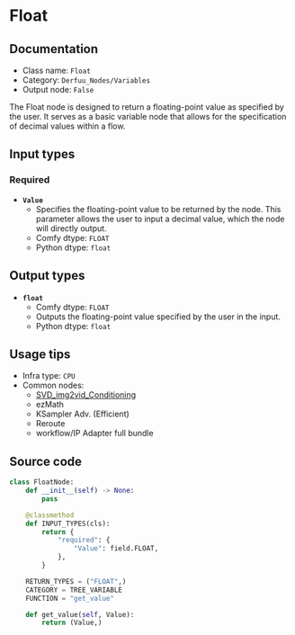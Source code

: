 # Float
## Documentation
- Class name: `Float`
- Category: `Derfuu_Nodes/Variables`
- Output node: `False`

The Float node is designed to return a floating-point value as specified by the user. It serves as a basic variable node that allows for the specification of decimal values within a flow.
## Input types
### Required
- **`Value`**
    - Specifies the floating-point value to be returned by the node. This parameter allows the user to input a decimal value, which the node will directly output.
    - Comfy dtype: `FLOAT`
    - Python dtype: `float`
## Output types
- **`float`**
    - Comfy dtype: `FLOAT`
    - Outputs the floating-point value specified by the user in the input.
    - Python dtype: `float`
## Usage tips
- Infra type: `CPU`
- Common nodes:
    - [SVD_img2vid_Conditioning](../../Comfy/Nodes/SVD_img2vid_Conditioning.md)
    - ezMath
    - KSampler Adv. (Efficient)
    - Reroute
    - workflow/IP Adapter full bundle



## Source code
```python
class FloatNode:
    def __init__(self) -> None:
        pass

    @classmethod
    def INPUT_TYPES(cls):
        return {
            "required": {
                "Value": field.FLOAT,
            },
        }

    RETURN_TYPES = ("FLOAT",)
    CATEGORY = TREE_VARIABLE
    FUNCTION = "get_value"

    def get_value(self, Value):
        return (Value,)

```
